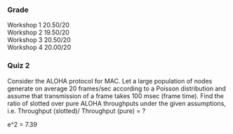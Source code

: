 ### Grade
Workshop 1 20.50/20  
Workshop 2 19.50/20  
Workshop 3 20.50/20  
Workshop 4 20.00/20

### Quiz 2

Consider the ALOHA protocol for MAC. Let a large population of nodes generate on average 20 frames/sec according to a Poisson distribution and assume that transmission of a frame takes 100 msec (frame time). Find the ratio of slotted over pure ALOHA throughputs under the given assumptions, i.e. Throughput (slotted)/ Throughput (pure) = ?

e^2 = 7.39
